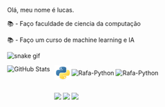 Olá, meu nome é lucas.

📚 - Faço faculdade de ciencia da computação 

📚 - Faço um curso de machine learning e IA

![snake gif](https://github.com/wern3ck/wern3ck/blob/output/github-contribution-grid-snake.gif)

<img 
    align="left" 
    alt="GitHub Stats" 
    height="150" 
    style="padding-right: 10px;" 
    src="https://github-readme-stats.vercel.app/api?username=lucas&show_icons=true&theme=tokyonight&include_all_commits=true&locale=pt-br" 
  />
  
  
<img align="center" alt="Rafa-Python" height= "35" width="40" src="https://raw.githubusercontent.com/devicons/devicon/master/icons/python/python-original.svg"><img align="center" alt="Rafa-Python" height="35" width="40" src="https://cdn.jsdelivr.net/gh/devicons/devicon@latest/icons/azuresqldatabase/azuresqldatabase-original.svg" />
<img align="center" alt="Rafa-Python" height="35" width="40" src="https://cdn.jsdelivr.net/gh/devicons/devicon@latest/icons/c/c-original.svg"/>
</div>
  
  ##
 
<div> 
<a href="https://instagram.com/_.werneck" target="_blank"><img src="https://img.shields.io/badge/-Instagram-%23E4405F?style=for-the-badge&logo=instagram&logoColor=white" target="_blank"></a> <a href = "mailto:lucas.wern3ck@gmail.com"><img src="https://img.shields.io/badge/-Gmail-%23333?style=for-the-badge&logo=gmail&logoColor=white" target="_blank"></a> <a href="https://www.linkedin.com/in/lucas-werneck-713682363" target="_blank"><img src="https://img.shields.io/badge/-LinkedIn-%230077B5?style=for-the-badge&logo=linkedin&logoColor=white" target="_blank"></a> 

